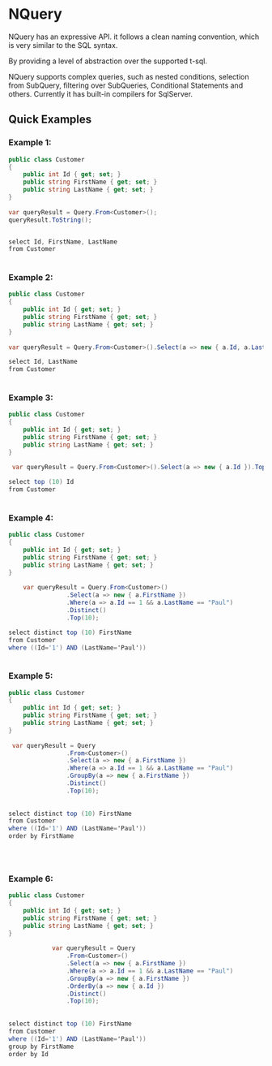 # NQuery

NQuery has an expressive API. it follows a clean naming convention, which is very similar to the SQL syntax.

By providing a level of abstraction over the supported t-sql.

NQuery supports complex queries, such as nested conditions, selection from SubQuery, filtering over SubQueries, Conditional Statements and others. Currently it has built-in compilers for SqlServer.


## Quick Examples
### Example 1:

```cs
public class Customer
{
    public int Id { get; set; }
    public string FirstName { get; set; }
    public string LastName { get; set; }
}
    
var queryResult = Query.From<Customer>();
queryResult.ToString();


select Id, FirstName, LastName
from Customer
 
```
### Example 2:

```cs
public class Customer
{
    public int Id { get; set; }
    public string FirstName { get; set; }
    public string LastName { get; set; }
}
    
var queryResult = Query.From<Customer>().Select(a => new { a.Id, a.LastName });

select Id, LastName
from Customer
 
```

### Example 3:

```cs
public class Customer
{
    public int Id { get; set; }
    public string FirstName { get; set; }
    public string LastName { get; set; }
}
    
 var queryResult = Query.From<Customer>().Select(a => new { a.Id }).Top(10);

select top (10) Id
from Customer
 
```

### Example 4:

```cs
public class Customer
{
    public int Id { get; set; }
    public string FirstName { get; set; }
    public string LastName { get; set; }
}
    
    var queryResult = Query.From<Customer>()
                .Select(a => new { a.FirstName })
                .Where(a => a.Id == 1 && a.LastName == "Paul")
                .Distinct()
                .Top(10);

select distinct top (10) FirstName
from Customer
where ((Id='1') AND (LastName='Paul'))
 
```
  
### Example 5:

```cs
public class Customer
{
    public int Id { get; set; }
    public string FirstName { get; set; }
    public string LastName { get; set; }
}
    
 var queryResult = Query
                .From<Customer>()
                .Select(a => new { a.FirstName })
                .Where(a => a.Id == 1 && a.LastName == "Paul")
                .GroupBy(a => new { a.FirstName })
                .Distinct()
                .Top(10);
                
                
select distinct top (10) FirstName
from Customer
where ((Id='1') AND (LastName='Paul'))
order by FirstName


 
```
### Example 6:

```cs
public class Customer
{
    public int Id { get; set; }
    public string FirstName { get; set; }
    public string LastName { get; set; }
}
    
            var queryResult = Query
                .From<Customer>()
                .Select(a => new { a.FirstName })
                .Where(a => a.Id == 1 && a.LastName == "Paul")
                .GroupBy(a => new { a.FirstName })
                .OrderBy(a => new { a.Id })
                .Distinct()
                .Top(10);
                
                
select distinct top (10) FirstName
from Customer
where ((Id='1') AND (LastName='Paul'))
group by FirstName
order by Id


```
